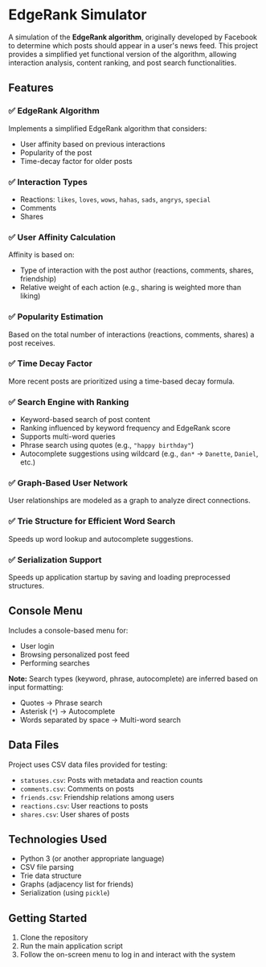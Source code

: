 # EdgeRank Simulator

A simulation of the **EdgeRank algorithm**, originally developed by Facebook to determine which posts should appear in a user's news feed. This project provides a simplified yet functional version of the algorithm, allowing interaction analysis, content ranking, and post search functionalities.

## Features

### ✅ EdgeRank Algorithm  
Implements a simplified EdgeRank algorithm that considers:
- User affinity based on previous interactions
- Popularity of the post
- Time-decay factor for older posts

### ✅ Interaction Types  
- Reactions: `likes`, `loves`, `wows`, `hahas`, `sads`, `angrys`, `special`
- Comments
- Shares

### ✅ User Affinity Calculation  
Affinity is based on:
- Type of interaction with the post author (reactions, comments, shares, friendship)
- Relative weight of each action (e.g., sharing is weighted more than liking)

### ✅ Popularity Estimation  
Based on the total number of interactions (reactions, comments, shares) a post receives.

### ✅ Time Decay Factor  
More recent posts are prioritized using a time-based decay formula.

### ✅ Search Engine with Ranking  
- Keyword-based search of post content
- Ranking influenced by keyword frequency and EdgeRank score
- Supports multi-word queries
- Phrase search using quotes (e.g., `"happy birthday"`)
- Autocomplete suggestions using wildcard (e.g., `dan*` → `Danette`, `Daniel`, etc.)

### ✅ Graph-Based User Network  
User relationships are modeled as a graph to analyze direct connections.

### ✅ Trie Structure for Efficient Word Search  
Speeds up word lookup and autocomplete suggestions.

### ✅ Serialization Support  
Speeds up application startup by saving and loading preprocessed structures.

## Console Menu

Includes a console-based menu for:
- User login
- Browsing personalized post feed
- Performing searches

**Note:** Search types (keyword, phrase, autocomplete) are inferred based on input formatting:
- Quotes → Phrase search
- Asterisk (`*`) → Autocomplete
- Words separated by space → Multi-word search

## Data Files

Project uses CSV data files provided for testing:

- `statuses.csv`: Posts with metadata and reaction counts  
- `comments.csv`: Comments on posts  
- `friends.csv`: Friendship relations among users  
- `reactions.csv`: User reactions to posts  
- `shares.csv`: User shares of posts  

## Technologies Used

- Python 3 (or another appropriate language)
- CSV file parsing
- Trie data structure
- Graphs (adjacency list for friends)
- Serialization (using `pickle`)

## Getting Started

1. Clone the repository
2. Run the main application script
3. Follow the on-screen menu to log in and interact with the system

